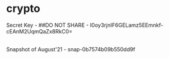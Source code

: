 # crypto


Secret Key - ##DO NOT SHARE - I0oy3rjnIF6GELamz5EEmnkf-cEAnM2UqmQaZx8RkC0=



<br>Snapshot of August'21 - snap-0b7574b09b550dd9f
